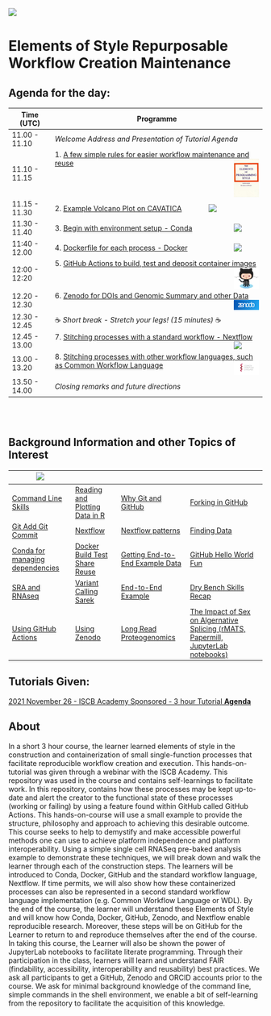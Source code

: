 <p>
<img src="https://github.com/NIH-NICHD/Elements-of-Style-Workflow-Creation-Maintenance/blob/main/assets/INCLUDEDataCoordinatingCenter.png"  width="250">
</p>

# Elements of Style Repurposable Workflow Creation Maintenance 

## Agenda for the day:
| Time (UTC)    | Programme       |
| ------------- | --------------------------------------------------------------------------- |
| 11.00 - 11.10 | *Welcome Address and Presentation of Tutorial Agenda* |
| 11.10 - 11.15 | 1. [A few simple rules for easier workflow maintenance and reuse](https://github.com/adeslatt/Elements-of-Style-Workflow-Creation-Maintenance/blob/main/classes/0-Elements-Of-Style/A-Few-Simple-Rules-Shortened.md)<img src="https://github.com/ISCB-Academy/Elements-of-Style-Reproducible-Workflow-Creation-Maintenance-Tutorial/blob/main/assets/The_Elements_of_Programming_Style.jpg" width="50" align="right">|
| 11.15 - 11.30 | 2. [Example Volcano Plot on CAVATICA](https://github.com/NIH-NICHD/Elements-of-Style-Workflow-Creation-Maintenance/tree/main/classes/1-using-the-command-lined)<img src="https://github.com/NIH-NICHD/Elements-of-Style-Workflow-Creation-Maintenance/blob/299e65350d51c720acac6ef273eeed6e8eb8f544/assets/CAVATICALogo.png" width="100" align="right">|
| 11.30 - 11.40 | 3. [Begin with environment setup - Conda](https://github.com/NIH-NICHD/Elements-of-Style-Workflow-Creation-Maintenance/tree/main/classes/2-intro-to-git-github) <img src="https://upload.wikimedia.org/wikipedia/commons/e/ea/Conda_logo.svg" width="50" align="right">|
| 11:40 - 12.00 | 4. [Dockerfile for each process - Docker](https://github.com/ISCB-Academy/Elements-of-Style-Reproducible-Workflow-Creation-Maintenance-Tutorial/blob/main/lessons/build-test-share-dockerfiles-github.md) <img src="https://www.docker.com/sites/default/files/d8/2019-07/Moby-logo.png" width="50" align="right">|
| 12:00 - 12:20 | 5. [GitHub Actions to build, test and deposit container images](https://github.com/ISCB-Academy/Elements-of-Style-Reproducible-Workflow-Creation-Maintenance-Tutorial/blob/main/lessons/GitHubActionsForMaintenanceTesting.md) <img src="https://github.com/ISCB-Academy/Elements-of-Style-Reproducible-Workflow-Creation-Maintenance-Tutorial/blob/main/assets/Octocat.png" width="50" align="right"> |
| 12.20 - 12.30 | 6. [Zenodo for DOIs and Genomic Summary and other Data](https://github.com/sheynkman-lab/Long-Read-Proteogenomics/blob/main/AWStoZenodo.md) <img src="https://github.com/ISCB-Academy/Elements-of-Style-Reproducible-Workflow-Creation-Maintenance-Tutorial/blob/main/assets/Zenodo_logo.jpg" width="50" align="right">|
| 12.30 - 12.45 | :coffee:      *Short break - Stretch your legs! (15 minutes)*            :coffee:|
| 12.45 - 13.00 | 7. [Stitching processes with a standard workflow - Nextflow](https://github.com/NIH-NICHD/Elements-of-Style-Workflow-Creation-Maintenance/tree/main/classes/4-intro-to-nextflow) <img src="https://github.com/nextflow-io/trademark/blob/master/nextflow2014_no-bg.png" width="50" align="right"> |
| 13.00 - 13.20 | 8. [Stitching processes with other workflow languages, such as Common Workflow Language](https://github.com/ISCB-Academy/Elements-of-Style-Reproducible-Workflow-Creation-Maintenance-Tutorial/blob/main/lessons/NextflowCommonWorkFlowLanguageSharedStructureSharedElements.md) <img src="https://github.com/common-workflow-language/logo/blob/main/CWL-Logo-HD.png" width="50" align="right">|
| 13.50 - 14.00 | *Closing remarks and future directions*|
<br/><br/>


## Background Information and other Topics of Interest
| <img src="https://github.com/NIH-NICHD/Elements-of-Style-Workflow-Creation-Maintenance/blob/ac6e614081838736f970653a82865bf5460048ed/assets/NICHD_60Years_Innovation.png"  width="50">   |   |   |  |
|---|---|---|---|
|[Command Line Skills](https://github.com/lifebit-ai/dry-bench-skills-for-researchers/blob/main/classes/1-using-the-command-line/1-using-the-command-line.ipynb)  | [Reading and Plotting Data in R](https://github.com/lifebit-ai/dry-bench-skills-for-researchers/blob/main/classes/1-using-the-command-line/2-reading-data-and-plotting-in-R.ipynb) |  [Why Git and GitHub](https://github.com/lifebit-ai/dry-bench-skills-for-researchers/blob/main/classes/2-intro-to-git-github/1-why-git-and-setup.md) | [Forking in GitHub](https://github.com/lifebit-ai/dry-bench-skills-for-researchers/blob/main/classes/2-intro-to-git-github/2-the-fork-git-routine.ipynb)|
| [Git Add Git Commit](https://github.com/lifebit-ai/dry-bench-skills-for-researchers/blob/main/classes/2-intro-to-git-github/3-the-add-push-git-routine.ipynb)| [Nextflow](https://github.com/lifebit-ai/dry-bench-skills-for-researchers/tree/main/classes/4-intro-to-nextflow) | [Nextflow patterns](https://github.com/lifebit-ai/dry-bench-skills-for-researchers/blob/main/classes/5-running-a-nextflow-analysis/2-nextflow-resources.md) | [Finding Data](https://github.com/lifebit-ai/dry-bench-skills-for-researchers/blob/main/classes/4-intro-to-nextflow/BONUS-Finding-Data.md)  |
|  [Conda for managing dependencies](https://github.com/lifebit-ai/dry-bench-skills-for-researchers/blob/main/classes/3-intro-to-conda-docker/1-conda-for-managing-dependencies.ipynb) | [Docker Build Test Share Reuse](https://github.com/lifebit-ai/dry-bench-skills-for-researchers/blob/main/classes/3-intro-to-conda-docker/2-build-test-share-reuse-docker.ipynb) | [Getting End-to-End Example Data](https://github.com/lifebit-ai/dry-bench-skills-for-researchers/blob/main/classes/5-running-a-nextflow-analysis/Getting-todays-data.md) | [GitHub Hello World Fun](https://guides.github.com/activities/hello-world/)|
| [SRA and RNAseq](https://github.com/lifebit-ai/dry-bench-skills-for-researchers/tree/main/mini-courses/2_sra_and_rnaseq) |[Variant Calling Sarek](https://github.com/lifebit-ai/dry-bench-skills-for-researchers/tree/main/mini-courses/1_variant_calling)  | [End-to-End Example](https://github.com/lifebit-ai/dry-bench-skills-for-researchers/tree/main/classes/5-running-a-nextflow-analysis) | [Dry Bench Skills Recap](https://github.com/lifebit-ai/dry-bench-skills-for-researchers/blob/main/classes/5-running-a-nextflow-analysis/Dry-Bench-Skills-Recap.md)|
|[Using GitHub Actions]() | [Using Zenodo](https://github.com/sheynkman-lab/Long-Read-Proteogenomics/blob/main/AWStoZenodo.md) |[Long Read Proteogenomics](https://github.com/sheynkman-lab/Long-Read-Proteogenomics#readme) |[The Impact of Sex on Algernative Splicing (rMATS, Papermill, JupyterLab notebooks)](https://github.com/TheJacksonLaboratory/sbas#readme) |

## Tutorials Given:

[2021 November 26 - ISCB Academy Sponsored - 3 hour Tutorial **Agenda**](https://github.com/ISCB-Academy/Elements-of-Style-Reproducible-Workflow-Creation-Maintenance-Tutorial/blob/main/Elements-of-Style-Reproducible-Tutorial-Agenda.md)


## About

In a short 3 hour course, the learner learned elements of style in the construction and containerization of small single-function processes that facilitate reproducible workflow creation and execution.  This hands-on-tutorial was given through a webinar with the ISCB Academy.  This repository was used in the course and contains self-learnings to facilitate work.  In this repository, contains how these processes may be kept up-to-date and alert the creator to the functional state of these processes (working or failing) by using a feature found within GitHub called GitHub Actions.  This hands-on-course will use a small example to provide the structure, philosophy and approach to achieving this desirable outcome.  This course seeks to help to demystify and make accessible powerful methods one can use to achieve platform independence and platform interoperability.  Using a simple single cell RNASeq pre-baked analysis example to demonstrate these techniques, we will break down and walk the learner through each of the construction steps.  The learners will be introduced to Conda, Docker, GitHub and the standard workflow language, Nextflow.  If time permits, we will also show how these containerized processes can also be represented in a second standard workflow language implementation (e.g. Common Workflow Language or WDL). By the end of the course, the learner will understand these Elements of Style and will know how Conda, Docker, GitHub, Zenodo, and Nextflow enable reproducible research.  Moreover, these steps will be on GitHub for the Learner to return to and reproduce themselves after the end of the course.  In taking this course, the Learner will also be shown the power of JupyterLab notebooks to facilitate literate programming.  Through their participation in the class, learners will learn and understand FAIR (findability, accessibility, interoperability and reusability) best practices. We ask all participants to get a GitHub, Zenodo and ORCID accounts prior to the course.  We ask for minimal background knowledge of the command line, simple commands in the shell environment, we enable a bit of self-learning from the repository to facilitate the acquisition of this knowledge.
